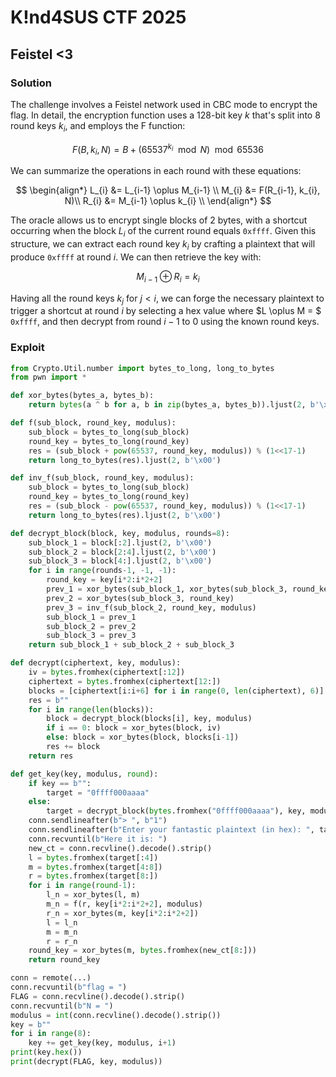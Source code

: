 # K!nd4SUS CTF 2025

## Feistel <3

### Solution
The challenge involves a Feistel network used in CBC mode to encrypt the flag. In detail, the encryption function uses a 128-bit key $k$ that's split into 8 round keys $k_i$, and employs the F function:

$$F(B, k_{i}, N) = B + (65537^{k_{i}} \mod N) \mod 65536$$

We can summarize the operations in each round with these equations:

$$
\begin{align*}
    L_{i} &= L_{i-1} \oplus M_{i-1} \\ 
    M_{i} &= F(R_{i-1}, k_{i}, N)\\
    R_{i} &= M_{i-1} \oplus k_{i} \\
\end{align*}
$$

The oracle allows us to encrypt single blocks of 2 bytes, with a shortcut occurring when the block $L_{i}$ of the current round equals `0xffff`. Given this structure, we can extract each round key $k_i$ by crafting a plaintext that will produce `0xffff` at round $i$. We can then retrieve the key with:

$$M_{i-1} \oplus R_{i} = k_{i}$$

Having all the round keys $k_{j}$ for $j<i$, we can forge the necessary plaintext to trigger a shortcut at round $i$ by selecting a hex value where $L \oplus M = $ `0xffff`, and then decrypt from round $i-1$ to $0$ using the known round keys.

### Exploit
```python
from Crypto.Util.number import bytes_to_long, long_to_bytes
from pwn import *

def xor_bytes(bytes_a, bytes_b):
    return bytes(a ^ b for a, b in zip(bytes_a, bytes_b)).ljust(2, b'\x00')

def f(sub_block, round_key, modulus):
    sub_block = bytes_to_long(sub_block)
    round_key = bytes_to_long(round_key)
    res = (sub_block + pow(65537, round_key, modulus)) % (1<<17-1)
    return long_to_bytes(res).ljust(2, b'\x00')

def inv_f(sub_block, round_key, modulus):
    sub_block = bytes_to_long(sub_block)
    round_key = bytes_to_long(round_key)
    res = (sub_block - pow(65537, round_key, modulus)) % (1<<17-1)
    return long_to_bytes(res).ljust(2, b'\x00')

def decrypt_block(block, key, modulus, rounds=8):
    sub_block_1 = block[:2].ljust(2, b'\x00')
    sub_block_2 = block[2:4].ljust(2, b'\x00')
    sub_block_3 = block[4:].ljust(2, b'\x00')
    for i in range(rounds-1, -1, -1):
        round_key = key[i*2:i*2+2]
        prev_1 = xor_bytes(sub_block_1, xor_bytes(sub_block_3, round_key)) 
        prev_2 = xor_bytes(sub_block_3, round_key)
        prev_3 = inv_f(sub_block_2, round_key, modulus)
        sub_block_1 = prev_1
        sub_block_2 = prev_2
        sub_block_3 = prev_3
    return sub_block_1 + sub_block_2 + sub_block_3

def decrypt(ciphertext, key, modulus):
    iv = bytes.fromhex(ciphertext[:12])
    ciphertext = bytes.fromhex(ciphertext[12:])
    blocks = [ciphertext[i:i+6] for i in range(0, len(ciphertext), 6)] 
    res = b""
    for i in range(len(blocks)):
        block = decrypt_block(blocks[i], key, modulus)
        if i == 0: block = xor_bytes(block, iv)
        else: block = xor_bytes(block, blocks[i-1])
        res += block
    return res

def get_key(key, modulus, round):
    if key == b"":
        target = "0ffff000aaaa"
    else:
        target = decrypt_block(bytes.fromhex("0ffff000aaaa"), key, modulus, round-1).hex()
    conn.sendlineafter(b"> ", b"1")
    conn.sendlineafter(b"Enter your fantastic plaintext (in hex): ", target.encode())
    conn.recvuntil(b"Here it is: ")
    new_ct = conn.recvline().decode().strip()
    l = bytes.fromhex(target[:4])
    m = bytes.fromhex(target[4:8])
    r = bytes.fromhex(target[8:])
    for i in range(round-1):
        l_n = xor_bytes(l, m)
        m_n = f(r, key[i*2:i*2+2], modulus)
        r_n = xor_bytes(m, key[i*2:i*2+2])
        l = l_n
        m = m_n
        r = r_n
    round_key = xor_bytes(m, bytes.fromhex(new_ct[8:]))
    return round_key

conn = remote(...)
conn.recvuntil(b"flag = ")
FLAG = conn.recvline().decode().strip()
conn.recvuntil(b"N = ")
modulus = int(conn.recvline().decode().strip())
key = b""
for i in range(8):
    key += get_key(key, modulus, i+1)
print(key.hex())
print(decrypt(FLAG, key, modulus))
```